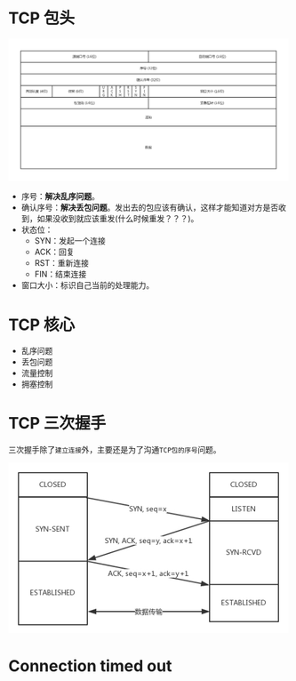 # TCP 包头
![](tcp01.png)

- 序号：**解决乱序问题**。 
- 确认序号：**解决丢包问题**。发出去的包应该有确认，这样才能知道对方是否收到，如果没收到就应该重发(什么时候重发？？？)。 
- 状态位：
  - SYN：发起一个连接
  - ACK：回复
  - RST：重新连接
  - FIN：结束连接
- 窗口大小：标识自己当前的处理能力。

# TCP 核心
- 乱序问题
- 丢包问题
- 流量控制
- 拥塞控制

# TCP 三次握手
三次握手除了`建立连接`外，主要还是为了沟通`TCP包的序号`问题。

![](tcp02.png)


# Connection timed out


